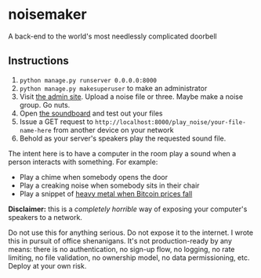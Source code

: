 # noisemaker

A back-end to the world's most needlessly complicated doorbell


## Instructions

1) `python manage.py runserver 0.0.0.0:8000`
2) `python manage.py makesuperuser` to make an administrator
3) Visit [the admin site](http://localhost:8000/admin). Upload a noise file or three. Maybe make a noise group. Go nuts.
4) Open [the soundboard](http://localhost:8000/) and test out your files
5) Issue a GET request to `http://localhost:8000/play_noise/your-file-name-here` from another device on your network
6) Behold as your server's speakers play the requested sound file.

The intent here is to have a computer in the room play a sound when a person interacts with something. For example:

 - Play a chime when somebody opens the door
 - Play a creaking noise when somebody sits in their chair
 - Play a snippet of [heavy metal when Bitcoin prices fall](https://www.youtube.com/watch?v=uS1KcjkWdoU)

**Disclaimer:** this is a *completely horrible* way of exposing your computer's speakers to a network.

Do not use this for anything serious. Do not expose it to the internet. I wrote this in pursuit of office shenanigans. 
It's not production-ready by any means: there is no authentication, no sign-up flow, no logging, no rate limiting, no 
file validation, no ownership model, no data permissioning, etc. Deploy at your own risk.
